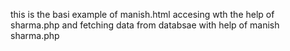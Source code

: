this is the basi example of manish.html accesing wth the help of sharma.php and fetching data from databsae with help of manish sharma.php
